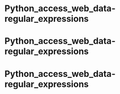 # Python_access_web_data-regular_expressions
# Python_access_web_data-regular_expressions
# Python_access_web_data-regular_expressions
